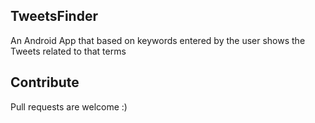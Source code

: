TweetsFinder
-----------------
An Android App that based on keywords entered by the user shows the Tweets related to that terms

Contribute
-----------------
Pull requests are welcome :)
